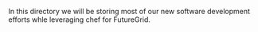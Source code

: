 In this directory we will be storing most of our new software development efforts whle leveraging chef for FutureGrid.
